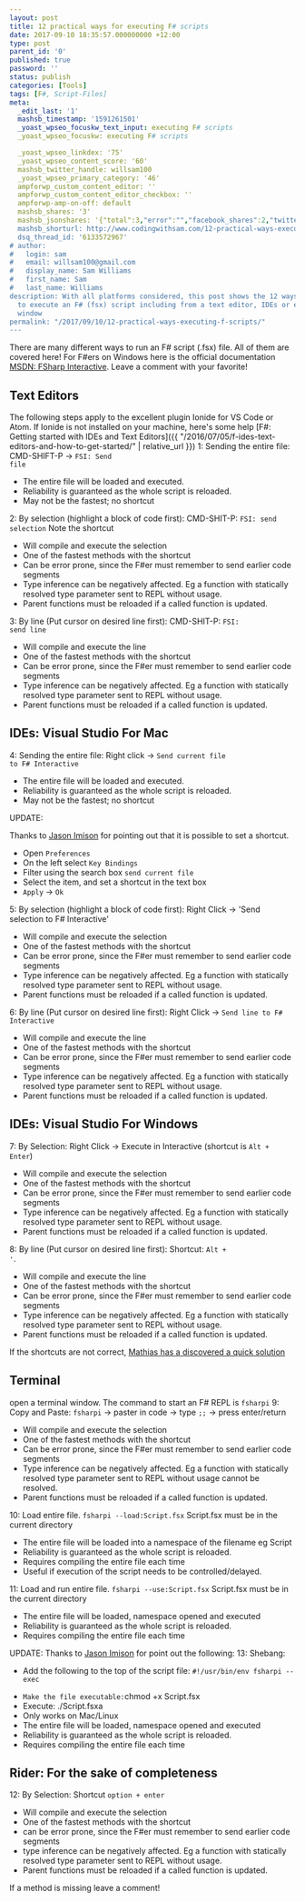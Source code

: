 ```yaml
---
layout: post
title: 12 practical ways for executing F# scripts
date: 2017-09-10 18:35:57.000000000 +12:00
type: post
parent_id: '0'
published: true
password: ''
status: publish
categories: [Tools]
tags: [F#, Script-Files]
meta:
  _edit_last: '1'
  mashsb_timestamp: '1591261501'
  _yoast_wpseo_focuskw_text_input: executing F# scripts
  _yoast_wpseo_focuskw: executing F# scripts

  _yoast_wpseo_linkdex: '75'
  _yoast_wpseo_content_score: '60'
  mashsb_twitter_handle: willsam100
  _yoast_wpseo_primary_category: '46'
  ampforwp_custom_content_editor: ''
  ampforwp_custom_content_editor_checkbox: ''
  ampforwp-amp-on-off: default
  mashsb_shares: '3'
  mashsb_jsonshares: '{"total":3,"error":"","facebook_shares":2,"twitter":1,"facebook_total":0,"facebook_likes":0,"facebook_comments":0}'
  mashsb_shorturl: http://www.codingwithsam.com/12-practical-ways-executing-f-scripts/
  dsq_thread_id: '6133572967'
# author:
#   login: sam
#   email: willsam100@gmail.com
#   display_name: Sam Williams
#   first_name: Sam
#   last_name: Williams
description: With all platforms considered, this post shows the 12 ways
  to execute an F# (fsx) script including from a text editor, IDEs or even a Terminal
  window
permalink: "/2017/09/10/12-practical-ways-executing-f-scripts/"
---
```

There are many different ways to run an F# script (.fsx) file. All of them are covered here! For F#ers on Windows here is the official documentation <a href="https://docs.microsoft.com/en-us/dotnet/fsharp/tutorials/fsharp-interactive/," title="FSharp Interactive">MSDN: FSharp Interactive</a>.
Leave a comment with your favorite!

## Text Editors
The following steps apply to the excellent plugin Ionide for VS Code or Atom. If Ionide is not installed on your machine, here's some help [F#: Getting started with IDEs and Text Editors]({{ "/2016/07/05/f-ides-text-editors-and-how-to-get-started/" | relative_url }})
1: Sending the entire file: CMD-SHIFT-P -> <code>FSI: Send file</code>

- The entire file will be loaded and executed.
- Reliability is guaranteed as the whole script is reloaded.
- May not be the fastest; no shortcut

2: By selection (highlight a block of code first): CMD-SHIT-P: <code>FSI: send selection</code> Note the shortcut

- Will compile and execute the selection
- One of the fastest methods with the shortcut
- Can be error prone, since the F#er must remember to send earlier code segments
- Type inference can be negatively affected. Eg a function with statically resolved type parameter sent to REPL without usage.
- Parent functions must be reloaded if a called function is updated.

3: By line (Put cursor on desired line first): CMD-SHIT-P: <code>FSI: send line</code>

- Will compile and execute the line
- One of the fastest methods with the shortcut
- Can be error prone, since the F#er must remember to send earlier code segments
- Type inference can be negatively affected. Eg a function with statically resolved type parameter sent to REPL without usage.
- Parent functions must be reloaded if a called function is updated.


## IDEs: Visual Studio For Mac
4: Sending the entire file: Right click -> <code>Send current file to F# Interactive</code>

- The entire file will be loaded and executed.
- Reliability is guaranteed as the whole script is reloaded.
- May not be the fastest; no shortcut

UPDATE:

Thanks to <a href="https://twitter.com/JasonImison" title="Twitter: @JasonImison">Jason Imison</a> for pointing out that it is possible to set a shortcut.

- Open <code>Preferences</code>
- On the left select <code>Key Bindings</code>
- Filter using the search box <code>send current file</code>
- Select the item, and set a shortcut in the text box
- <code>Apply</code> ->  <code>Ok</code>

5: By selection (highlight a block of code first): Right Click -> 'Send selection to F# Interactive'

- Will compile and execute the selection
- One of the fastest methods with the shortcut
- Can be error prone, since the F#er must remember to send earlier code segments
- Type inference can be negatively affected. Eg a function with statically resolved type parameter sent to REPL without usage.
- Parent functions must be reloaded if a called function is updated.

6: By line (Put cursor on desired line first): Right Click -> <code>Send line to F# Interactive</code>

- Will compile and execute the line
- One of the fastest methods with the shortcut
- Can be error prone, since the F#er must remember to send earlier code segments
- Type inference can be negatively affected. Eg a function with statically resolved type parameter sent to REPL without usage.
- Parent functions must be reloaded if a called function is updated.


## IDEs: Visual Studio For Windows
7: By Selection: Right Click -> Execute in Interactive (shortcut is <code>Alt + Enter</code>)

- Will compile and execute the selection
- One of the fastest methods with the shortcut
- Can be error prone, since the F#er must remember to send earlier code segments
- Type inference can be negatively affected. Eg a function with statically resolved type parameter sent to REPL without usage.
- Parent functions must be reloaded if a called function is updated.

8: By line (Put cursor on desired line first): Shortcut: <code>Alt + '</code>.

- Will compile and execute the line
- One of the fastest methods with the shortcut
- Can be error prone, since the F#er must remember to send earlier code segments
- Type inference can be negatively affected. Eg a function with statically resolved type parameter sent to REPL without usage.
- Parent functions must be reloaded if a called function is updated.

If the shortcuts are not correct, <a href="http://brandewinder.com/2016/02/06/10-fsharp-scripting-tips/" title="10 fsharp scripting tips">Mathias has a discovered a quick solution</a>

## Terminal
open a terminal window. The command to start an F# REPL is <code>fsharpi</code>
9: Copy and Paste: <code>fsharpi</code> ->  paster in code -> type <code>;;</code> -> press enter/return

- Will compile and execute the selection
- One of the fastest methods with the shortcut
- Can be error prone, since the F#er must remember to send earlier code segments
- Type inference can be negatively affected. Eg a function with statically resolved type parameter sent to REPL without usage cannot be resolved.
- Parent functions must be reloaded if a called function is updated.

10: Load entire file. <code>fsharpi --load:Script.fsx</code> Script.fsx must be in the current directory

- The entire file will be loaded into a namespace of the filename eg Script
- Reliability is guaranteed as the whole script is reloaded.
- Requires compiling the entire file each time
- Useful if execution of the script needs to be controlled/delayed.

11: Load and run entire file. <code>fsharpi --use:Script.fsx</code> Script.fsx must be in the current directory

- The entire file will be loaded, namespace opened and executed
- Reliability is guaranteed as the whole script is reloaded.
- Requires compiling the entire file each time

UPDATE:
Thanks to <a href="https://twitter.com/JasonImison" title="Twitter: @JasonImison">Jason Imison</a> for point out the following:
13: Shebang:

- Add the following to the top of the script file: <code>#!/usr/bin/env fsharpi --exec
- Make the file executable:</code>chmod +x Script.fsx
- Execute: ./Script.fsxa
- Only works on Mac/Linux
- The entire file will be loaded, namespace opened and executed
- Reliability is guaranteed as the whole script is reloaded.
- Requires compiling the entire file each time


## Rider: For the sake of completeness
12: By Selection: Shortcut <code>option + enter</code>

- Will compile and execute the selection
- One of the fastest methods with the shortcut
- can be error prone, since the F#er must remember to send earlier code segments
- type inference can be negatively affected. Eg a function with statically resolved type parameter sent to REPL without usage.
- Parent functions must be reloaded if a called function is updated.

If a method is missing leave a comment!
